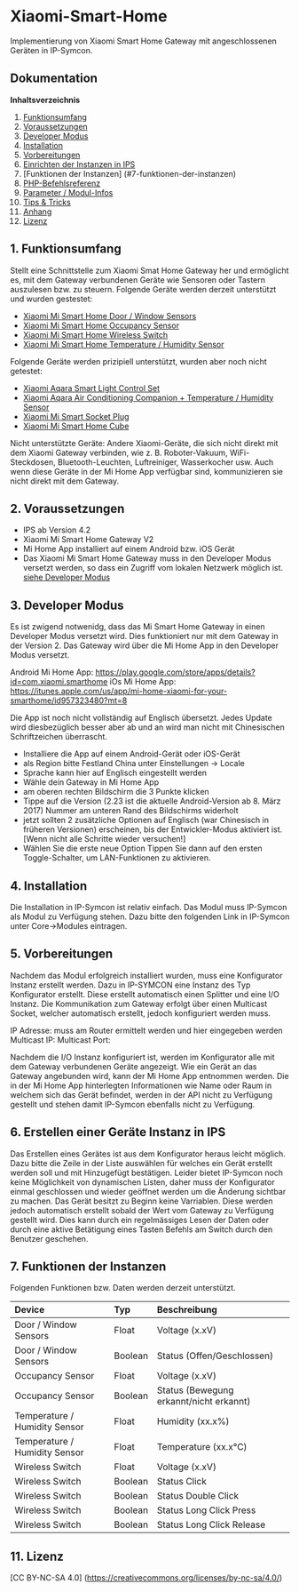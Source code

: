 
# Xiaomi-Smart-Home

Implementierung von Xiaomi Smart Home Gateway mit angeschlossenen Geräten in IP-Symcon.

## Dokumentation

**Inhaltsverzeichnis**

1. [Funktionsumfang](#1-funktionsumfang) 
2. [Voraussetzungen](#2-voraussetzungen)
3. [Developer Modus](#3-developer-modus)
4. [Installation](#4-installation)
5. [Vorbereitungen](#5-vorbereitungen)
6. [Einrichten der Instanzen in IPS](#6-einrichten-der--instanzen-in-ips)
7. [Funktionen der Instanzen] (#7-funktionen-der-instanzen)
8. [PHP-Befehlsreferenz](#8-php-befehlsreferenz) 
9. [Parameter / Modul-Infos](#8-parameter--modul-infos) 
10. [Tips & Tricks](#10-tips--tricks) 
11. [Anhang](#11-anhang)
12. [Lizenz](#12-lizenz)

## 1. Funktionsumfang

Stellt eine Schnittstelle zum Xiaomi Smat Home Gateway her und ermöglicht es, mit dem Gateway verbundenen Geräte wie Sensoren oder Tastern auszulesen bzw. zu steuern.
Folgende Geräte werden derzeit unterstützt und wurden gestestet:
  - [Xiaomi Mi Smart Home Door / Window Sensors](https://xiaomi-mi.com/mi-smart-home/xiaomi-mi-door-window-sensors/)
  - [Xiaomi Mi Smart Home Occupancy Sensor](https://xiaomi-mi.com/sockets-and-sensors/xiaomi-mi-occupancy-sensor/)
  - [Xiaomi Mi Smart Home Wireless Switch](https://xiaomi-mi.com/sockets-and-sensors/xiaomi-mi-wireless-switch/)
  - [Xiaomi Mi Smart Home Temperature / Humidity Sensor](https://xiaomi-mi.com/sockets-and-sensors/xiaomi-mi-temperature-humidity-sensor/)

Folgende Geräte werden prizipiell unterstützt, wurden aber noch nicht getestet:
  - [Xiaomi Aqara Smart Light Control Set](https://xiaomi-mi.com/sockets-and-sensors/xiaomi-aqara-smart-light-control-set/)
  - [Xiaomi Aqara Air Conditioning Companion + Temperature / Humidity Sensor](https://xiaomi-mi.com/sockets-and-sensors/xiaomi-aqara-air-conditioning-companion-temperature-humidity-sensor/)
  - [Xiaomi Mi Smart Socket Plug](https://xiaomi-mi.com/sockets-and-sensors/xiaomi-mi-smart-socket-plug/)
  - [Xiaomi Mi Smart Home Cube](https://xiaomi-mi.com/sockets-and-sensors/xiaomi-mi-smart-home-cube-white/)

Nicht unterstützte Geräte:
Andere Xiaomi-Geräte, die sich nicht direkt mit dem Xiaomi Gateway verbinden, wie z. B. Roboter-Vakuum, WiFi-Steckdosen, Bluetooth-Leuchten, Luftreiniger, Wasserkocher usw. 
Auch wenn diese Geräte in der Mi Home App verfügbar sind, kommunizieren sie nicht direkt mit dem Gateway.

## 2. Voraussetzungen

 - IPS ab Version 4.2
 - Xiaomi Mi Smart Home Gateway V2
 - Mi Home App installiert auf einem Android bzw. iOS Gerät 
 - Das Xiaomi Mi Smart Home Gateway muss in den Developer Modus versetzt werden, so dass ein Zugriff vom lokalen Netzwerk möglich ist. [siehe Developer Modus]((#3-developer-modus))
   
## 3. Developer Modus

Es ist zwigend notwenidg, dass das Mi Smart Home Gateway in einen Developer Modus versetzt wird. Dies funktioniert nur mit dem Gateway in der Version 2.
Das Gateway wird über die Mi Home App in den Developer Modus versetzt.

Android Mi Home App: https://play.google.com/store/apps/details?id=com.xiaomi.smarthome
iOs Mi Home App: https://itunes.apple.com/us/app/mi-home-xiaomi-for-your-smarthome/id957323480?mt=8   

Die App ist noch nicht vollständig auf Englisch übersetzt. Jedes Update wird diesbezüglich besser aber ab und an wird man nicht mit Chinesischen Schriftzeichen überrascht.

  - Installiere die App auf einem Android-Gerät oder iOS-Gerät 
  - als Region bitte Festland China unter Einstellungen -> Locale
  - Sprache kann hier auf Englisch eingestellt werden
  - Wähle dein Gateway in Mi Home App 
  - am oberen rechten Bildschirm die 3 Punkte klicken 
  - Tippe auf die Version (2.23 ist die aktuelle Android-Version ab 8. März 2017) Nummer am unteren Rand des Bildschirms widerholt 
  - jetzt sollten 2 zusätzliche Optionen auf Englisch (war Chinesisch in früheren Versionen) erscheinen, bis der Entwickler-Modus aktiviert ist. [Wenn nicht alle Schritte wieder versuchen!] 
  - Wählen Sie die erste neue Option Tippen Sie dann auf den ersten Toggle-Schalter, um LAN-Funktionen zu aktivieren.  

## 4. Installation

Die Installation in IP-Symcon ist relativ einfach. Das Modul muss IP-Symcon als Modul zu Verfügung stehen.
Dazu bitte den folgenden Link in IP-Symcon unter Core->Modules eintragen.

## 5. Vorbereitungen

Nachdem das Modul erfolgreich installiert wurden, muss eine Konfigurator Instanz erstellt werden.
Dazu in IP-SYMCON eine Instanz des Typ Konfigurator erstellt. 
Diese erstellt automatisch einen Splitter und eine I/O Instanz.
Die Kommunikation zum Gateway erfolgt über einen Multicast Socket, welcher automatisch erstellt, jedoch konfiguriert werden muss.

IP Adresse: muss am Router ermittelt werden und hier eingegeben werden
Multicast IP: 
Multicast Port:

Nachdem die I/O Instanz konfiguriert ist, werden im Konfigurator alle mit dem Gateway verbundenen Geräte angezeigt. 
Wie ein Gerät an das Gateway angebunden wird, kann der Mi Home App entnommen werden.
Die in der Mi Home App hinterlegten Informationen wie Name oder Raum in welchem sich das Gerät befindet, werden in der API nicht zu Verfügung gestellt und stehen damit IP-Symcon ebenfalls nicht zu Verfügung. 

## 6. Erstellen einer Geräte Instanz in IPS

Das Erstellen eines Gerätes ist aus dem Konfigurator heraus leicht möglich. 
Dazu bitte die Zeile in der Liste auswählen für welches ein Gerät erstellt werden soll und mit Hinzugefügt bestätigen.
Leider bietet IP-Symcon noch keine Möglichkeit von dynamischen Listen, daher muss der Konfigurator einmal geschlossen und wieder geöffnet werden um die Änderung sichtbar zu machen. 
Das Gerät besitzt zu Beginn keine Varriablen. Diese werden jedoch automatisch erstellt sobald der Wert vom Gateway zu Verfügung gestellt wird. Dies kann durch ein regelmässiges Lesen der Daten oder durch eine aktive Betätigung eines Tasten Befehls am Switch durch den Benutzer geschehen.

## 7. Funktionen der Instanzen

Folgenden Funktionen bzw. Daten werden derzeit unterstützt.

| Device                        | Typ       | Beschreibung                            |
|:------------------------------|:----------|:----------------------------------------|
| Door / Window Sensors         | Float     | Voltage (x.xV)                          |
| Door / Window Sensors         | Boolean   | Status (Offen/Geschlossen)              |
| Occupancy Sensor              | Float     | Voltage (x.xV)                          |
| Occupancy Sensor              | Boolean   | Status (Bewegung erkannt/nicht erkannt) |
| Temperature / Humidity Sensor | Float     | Humidity (xx.x%)                        |
| Temperature / Humidity Sensor | Float     | Temperature (xx.x°C)                    |
| Wireless Switch               | Float     | Voltage (x.xV)                          |
| Wireless Switch               | Boolean   | Status Click                            | 
| Wireless Switch               | Boolean   | Status Double Click                     | 
| Wireless Switch               | Boolean   | Status Long Click Press                 |
| Wireless Switch               | Boolean   | Status Long Click Release               |    

## 11. Lizenz  

[CC BY-NC-SA 4.0] (https://creativecommons.org/licenses/by-nc-sa/4.0/) 